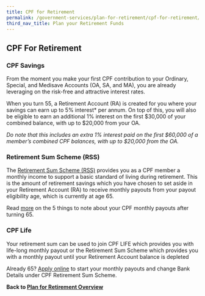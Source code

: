 ```yaml
---
title: CPF for Retirement
permalink: /government-services/plan-for-retirement/cpf-for-retirement/
third_nav_title: Plan your Retirement Funds
---
```


## CPF For Retirement

### CPF Savings

From the moment you make your first CPF contribution to your Ordinary, Special, and Medisave Accounts (OA, SA, and MA), you are already leveraging on the risk-free and attractive interest rates.

When you turn 55, a Retirement Account (RA) is created for you where your savings can earn up to 5% interest* per annum. On top of this, you will also be eligible to earn an additional 1% interest on the first $30,000 of your combined balance, with up to $20,000 from your OA.

*Do note that this includes an extra 1% interest paid on the first $60,000 of a member’s combined CPF balances, with up to $20,000 from the OA.*


### Retirement Sum Scheme (RSS)

The <a href="https://www.cpf.gov.sg/Members/Schemes/schemes/retirement/retirement-sum-scheme" target="_blank">Retirement Sum Scheme (RSS)</a> provides you as a CPF member a monthly income to support a basic standard of living during retirement. This is the amount of retirement savings which you have chosen to set aside in your Retirement Account (RA) to receive monthly payouts from your payout eligibility age, which is currently at age 65.

Read [more](https://www.cpf.gov.sg/Assets/members/Documents/PEA_Infographic_English.pdf) on the 5 things to note about your CPF monthly payouts after turning 65.


### CPF Life
Your retirement sum can be used to join CPF LIFE which provides you with life-long monthly payout or the Retirement Sum Scheme which provides you with a monthly payout until your Retirement Account balance is depleted

Already 65? [Apply online](https://www.cpf.gov.sg/eSvc/Web/Schemes/MonthlyPayoutsFromMyRetirementAccount/BeginRequest) to start your monthly payouts and change Bank Details under CPF Retirement Sum Scheme.

**Back to [Plan for Retirement Overview](/government-services/plan-for-retirement/overview/)**
